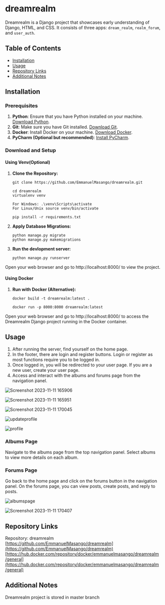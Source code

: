# dreamrealm
Dreamrealm is a Django project that showcases early understanding of Django, HTML, and CSS. It consists of three apps: `dream_realm`, `realm_forum`, and `user_auth`.

## Table of Contents

- [Installation](#installation)
- [Usage](#usage)
- [Repository Links](#repository-links)
- [Additional Notes](#additional-notes)

## Installation

### Prerequisites

1. **Python**: Ensure that you have Python installed on your machine. [Download Python](https://www.python.org/downloads/).
2. **Git**: Make sure you have Git installed. [Download Git](https://git-scm.com/downloads).
3. **Docker**: Install Docker on your machine. [Download Docker](https://www.docker.com/products/docker-desktop).
4. **PyCharm (Optional but recommended)**: [Install PyCharm](https://www.jetbrains.com/help/pycharm/installation-guide.html).

### Download and Setup
#### Using Venv(Optional)
1. **Clone the Repository:**
   ```In bash
   git clone https://github.com/EmmanuelMasango/dreamrealm.git

   cd dreamrealm
   virtualenv venv

   For Windows: .\venv\Scripts\activate
   For Linux/Unix source venv/bin/activate
   
   pip install -r requirements.txt

2. **Apply Database Migrations:**
   ```In bash
   python manage.py migrate
   python manage.py makemigrations

3. **Run the devlopment server:**
   ```In bash
   python manage.py runserver

Open your web browser and go to http://localhost:8000/ to view the project.

#### Using Docker
1. **Run with Docker (Alternative):**
    ```In bash
    docker build -t dreamrealm:latest .

    docker run -p 8000:8000 dreamrealm:latest

Open your web browser and go to http://localhost:8000/ to access the Dreamrealm Django project running in the Docker container.

## Usage

1. After running the server, find yourself on the home page.
2. In the footer, there are login and register buttons. Login or register as most functions require you to be logged in.
3. Once logged in, you will be redirected to your user page. If you are a new user, create your user page.
4. Access and interact with the albums and forums page from the navigation panel.

![Screenshot 2023-11-11 165906](https://github.com/EmmanuelMasango/dreamrealm/assets/115074093/fd6a4c8c-01d9-48a3-a7fe-4a3fe9fa2605)

![Screenshot 2023-11-11 165951](https://github.com/EmmanuelMasango/dreamrealm/assets/115074093/6016fc96-252a-4e97-908f-2ab496a4f3dc)

![Screenshot 2023-11-11 170045](https://github.com/EmmanuelMasango/dreamrealm/assets/115074093/4bbea7fa-aa78-4324-99b4-4d66cc3572e3)

![updateprofile](https://github.com/EmmanuelMasango/dreamrealm/assets/115074093/8df2a34c-f4d4-49c7-a1b3-93d3a1b2884c)

![profile](https://github.com/EmmanuelMasango/dreamrealm/assets/115074093/bc26a40c-bb46-4a2d-afa0-db5f94489d22)

### Albums Page
Navigate to the albums page from the top navigation panel.
Select albums to view more details on each album.

### Forums Page
Go back to the home page and click on the forums button in the navigation panel.
On the forums page, you can view posts, create posts, and reply to posts.

![albumspage](https://github.com/EmmanuelMasango/dreamrealm/assets/115074093/4003bcac-8563-4e71-9270-8a8b70009cd5)

![Screenshot 2023-11-11 170407](https://github.com/EmmanuelMasango/dreamrealm/assets/115074093/94330c60-62bc-4223-a4c5-94950c57ea83)


## Repository Links

Repository: dreamrealm
[https://github.com/EmmanuelMasango/dreamrealm](https://github.com/EmmanuelMasango/dreamrealm)
[https://hub.docker.com/repository/docker/emmanuelmasango/dreamrealm/general](https://hub.docker.com/repository/docker/emmanuelmasango/dreamrealm/general)

## Additional Notes 
Dreamrealm project is stored in master branch 
